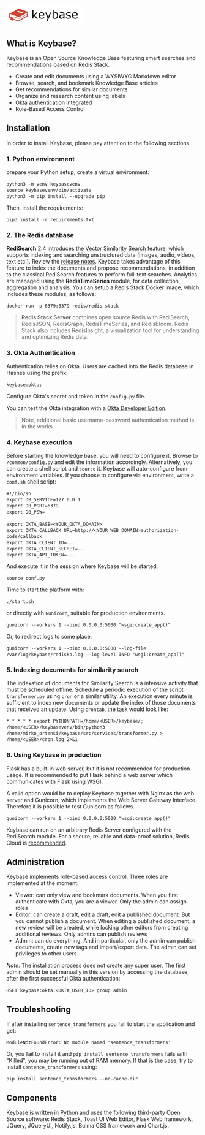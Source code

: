 # <img src="src/static/images/keybase.png" height="50px">

## What is Keybase?

Keybase is an Open Source Knowledge Base featuring smart searches and recommendations based on Redis Stack.

- Create and edit documents using a WYSIWYG Markdown editor
- Browse, search, and bookmark Knowledge Base articles
- Get recommendations for similar documents
- Organize and research content using labels
- Okta authentication integrated
- Role-Based Access Control


## Installation

In order to install Keybase, please pay attention to the following sections.

### 1. Python environment

prepare your Python setup, create a virtual environment:

```
python3 -m venv keybasevenv
source keybasevenv/bin/activate
python3 -m pip install --upgrade pip
```
Then, install the requirements:

```
pip3 install -r requirements.txt
```

### 2. The Redis database

**RediSearch** 2.4 introduces the [Vector Similarity Search](https://redis.io/docs/stack/search/reference/vectors/) feature, which supports indexing and searching unstructured data (images, audio, videos, text etc.). Review the [release notes](https://github.com/RediSearch/RediSearch/releases/tag/v2.4.3). Keybase takes advantage of this feature to index the documents and propose recommendations, in addition to the classical RediSearch features to perform full-text searches. Analytics are managed using the **RedisTimeSeries** module, for data collection, aggregation and analysis. You can setup a Redis Stack Docker image, which includes these modules, as follows:

```
docker run -p 6379:6379 redis/redis-stack
```

> **Redis Stack Server** combines open source Redis with RediSearch, RedisJSON, RedisGraph, RedisTimeSeries, and RedisBloom. Redis Stack also includes RedisInsight, a visualization tool for understanding and optimizing Redis data.


### 3. Okta Authentication

Authentication relies on Okta. Users are cached into the Redis database in Hashes using the prefix:

```
keybase:okta:
```

Configure Okta's secret and token in the `config.py` file.

You can test the Okta integration with a [Okta Developer Edition](https://developer.okta.com/signup/).

> Note, additional basic username-password authentication method is in the works

### 4. Keybase execution

Before starting the knowledge base, you will need to configure it. Browse to `/common/config.py` and edit the information accordingly. Alternatively, you can create a shell script and `source` it. Keybase will auto-configure from environment variables. If you choose to configure via environment, write a `conf.sh` shell script:

```
#!/bin/sh
export DB_SERVICE=127.0.0.1
export DB_PORT=6379
export DB_PSW=

export OKTA_BASE=<YOUR_OKTA_DOMAIN>
export OKTA_CALLBACK_URL=http://<YOUR_WEB_DOMAIN>authorization-code/callback
export OKTA_CLIENT_ID=...
export OKTA_CLIENT_SECRET=...
export OKTA_API_TOKEN=...
```

And execute it in the session where Keybase will be started:

```
source conf.py
```


Time to start the platform with:

```
./start.sh
```

or directly with `Gunicorn`, suitable for production environments.

```
gunicorn --workers 1 --bind 0.0.0.0:5000 "wsgi:create_app()"
```

Or, to redirect logs to some place:

```
gunicorn --workers 1 --bind 0.0.0.0:5000 --log-file /var/log/keybase/rediskb.log --log-level INFO "wsgi:create_app()"
```

### 5. Indexing documents for similarity search

The indexation of documents for Similarity Search is a intensive activity that must be scheduled offline. Schedule a periodic execution of the script `transformer.py` using `cron` or a similar utility. An execution every minute is sufficient to index new documents or update the index of those documents that received an update. Using `crontab`, the task would look like:

```
* * * * * export PYTHONPATH=/home/<USER>/keybase/; /home/<USER>/keybasevenv/bin/python3 /home/mirko_ortensi/keybase/src/services/transformer.py > /home/<USER>/cron.log 2>&1
```
  
  
### 6. Using Keybase in production

Flask has a built-in web server, but it is not recommended for production usage. It is recommended to put Flask behind a web server which communicates with Flask using WSGI. 

A valid option would be to deploy Keybase together with Nginx as the web server and Gunicorn, which implements the Web Server Gateway Interface. Therefore it is possible to test Gunicorn as follows. 

```
gunicorn --workers 1 --bind 0.0.0.0:5000 "wsgi:create_app()"
```

Keybase can run on an arbitrary Redis Server configured with the RediSearch module. For a secure, reliable and data-proof solution, Redis Cloud is [recommended](https://redis.com/redis-enterprise-cloud/overview/).


## Administration

Keybase implements role-based access control. Three roles are implemented at the moment:

- Viewer: can only view and bookmark documents. When you first authenticate with Okta, you are a viewer. Only the admin can assign roles
- Editor: can create a draft, edit a draft, edit a published document. But you cannot publish a document. When editing a published document, a new review will be created, while locking other editors from creating additional reviews. Only admins can publish reviews
- Admin: can do everything. And in particular, only the admin can publish documents, create new tags and import/export data. The admin can set privileges to other users.

*Note*: The installation process does not create any super user. The first admin should be set manually in this version by accessing the database, after the first successful Okta authentication:
  
```
HSET keybase:okta:<OKTA_USER_ID> group admin
```


## Troubleshooting

If after installing `sentence_transformers` you fail to start the application and get:

```
ModuleNotFoundError: No module named 'sentence_transformers'
```

Or, you fail to install it and `pip install sentence_transformers` fails with "Killed", you may be running out of RAM memory. If that is the case, try to install `sentence_transformers` using:

```
pip install sentence_transformers --no-cache-dir
```

## Components
Keybase is written in Python and uses the following third-party Open Source software: Redis Stack, Toast UI Web Editor, Flask Web framework, JQuery, JQueryUI, Notify.js, Bulma CSS framework and Chart.js.
